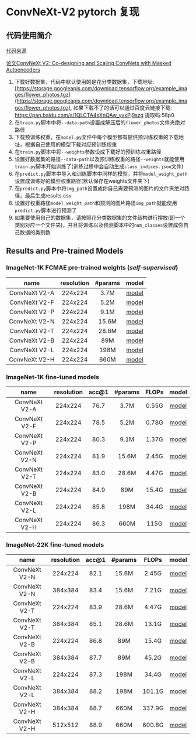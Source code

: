 # ConvNeXt-V2 pytorch 复现

## 代码使用简介
[代码来源](https://github.com/facebookresearch/ConvNeXt-V2)

[论文ConvNeXt V2: Co-designing and Scaling ConvNets with Masked Autoencoders](https://arxiv.org/abs/2301.00808)


1. 下载好数据集，代码中默认使用的是花分类数据集，下载地址: [https://storage.googleapis.com/download.tensorflow.org/example_images/flower_photos.tgz](https://storage.googleapis.com/download.tensorflow.org/example_images/flower_photos.tgz),
如果下载不了的话可以通过百度云链接下载: https://pan.baidu.com/s/1QLCTA4sXnQAw_yvxPj9szg 提取码:58p0
2. 在`train.py`脚本中将`--data-path`设置成解压后的`flower_photos`文件夹绝对路径
3. 下载预训练权重，在`model.py`文件中每个模型都有提供预训练权重的下载地址，根据自己使用的模型下载对应预训练权重
4. 在`train.py`脚本中将`--weights`参数设成下载好的预训练权重路径
5. 设置好数据集的路径`--data-path`以及预训练权重的路径`--weights`就能使用`train.py`脚本开始训练了(训练过程中会自动生成`class_indices.json`文件)
6. 在`predict.py`脚本中导入和训练脚本中同样的模型，并将`model_weight_path`设置成训练好的模型权重路径(默认保存在weights文件夹下)
7. 在`predict.py`脚本中将`img_path`设置成你自己需要预测的图片的文件夹绝对路径，最后生成results.csv
8. 设置好权重路径`model_weight_path`和预测的图片路径`img_path`就能使用`predict.py`脚本进行预测了
9. 如果要使用自己的数据集，请按照花分类数据集的文件结构进行摆放(即一个类别对应一个文件夹)，并且将训练以及预测脚本中的`num_classes`设置成你自己数据的类别数

## Results and Pre-trained Models
### ImageNet-1K FCMAE pre-trained weights (*self-supervised*)
| name | resolution | #params | model |
|:---:|:---:|:---:|:---:|
| ConvNeXt V2-A | 224x224 | 3.7M | [model](https://dl.fbaipublicfiles.com/convnext/convnextv2/pt_only/convnextv2_atto_1k_224_fcmae.pt) |
| ConvNeXt V2-F | 224x224 | 5.2M | [model](https://dl.fbaipublicfiles.com/convnext/convnextv2/pt_only/convnextv2_femto_1k_224_fcmae.pt) |
| ConvNeXt V2-P | 224x224 | 9.1M | [model](https://dl.fbaipublicfiles.com/convnext/convnextv2/pt_only/convnextv2_pico_1k_224_fcmae.pt) |
| ConvNeXt V2-N | 224x224 | 15.6M| [model](https://dl.fbaipublicfiles.com/convnext/convnextv2/pt_only/convnextv2_nano_1k_224_fcmae.pt) |
| ConvNeXt V2-T | 224x224 | 28.6M| [model](https://dl.fbaipublicfiles.com/convnext/convnextv2/pt_only/convnextv2_tiny_1k_224_fcmae.pt) |
| ConvNeXt V2-B | 224x224 | 89M  | [model](https://dl.fbaipublicfiles.com/convnext/convnextv2/pt_only/convnextv2_base_1k_224_fcmae.pt) |
| ConvNeXt V2-L | 224x224 | 198M | [model](https://dl.fbaipublicfiles.com/convnext/convnextv2/pt_only/convnextv2_large_1k_224_fcmae.pt) |
| ConvNeXt V2-H | 224x224 | 660M | [model](https://dl.fbaipublicfiles.com/convnext/convnextv2/pt_only/convnextv2_huge_1k_224_fcmae.pt) |

### ImageNet-1K fine-tuned models

| name | resolution |acc@1 | #params | FLOPs | model |
|:---:|:---:|:---:|:---:| :---:|:---:|
| ConvNeXt V2-A | 224x224 | 76.7 | 3.7M  | 0.55G | [model](https://dl.fbaipublicfiles.com/convnext/convnextv2/im1k/convnextv2_atto_1k_224_ema.pt) |
| ConvNeXt V2-F | 224x224 | 78.5 | 5.2M  | 0.78G | [model](https://dl.fbaipublicfiles.com/convnext/convnextv2/im1k/convnextv2_femto_1k_224_ema.pt) |
| ConvNeXt V2-P | 224x224 | 80.3 | 9.1M  | 1.37G | [model](https://dl.fbaipublicfiles.com/convnext/convnextv2/im1k/convnextv2_pico_1k_224_ema.pt) |
| ConvNeXt V2-N | 224x224 | 81.9 | 15.6M | 2.45G | [model](https://dl.fbaipublicfiles.com/convnext/convnextv2/im1k/convnextv2_nano_1k_224_ema.pt) |
| ConvNeXt V2-T | 224x224 | 83.0 | 28.6M | 4.47G | [model](https://dl.fbaipublicfiles.com/convnext/convnextv2/im1k/convnextv2_tiny_1k_224_ema.pt) |
| ConvNeXt V2-B | 224x224 | 84.9 | 89M   | 15.4G | [model](https://dl.fbaipublicfiles.com/convnext/convnextv2/im1k/convnextv2_base_1k_224_ema.pt) |
| ConvNeXt V2-L | 224x224 | 85.8 | 198M  | 34.4G | [model](https://dl.fbaipublicfiles.com/convnext/convnextv2/im1k/convnextv2_large_1k_224_ema.pt) |
| ConvNeXt V2-H | 224x224 | 86.3 | 660M  | 115G  | [model](https://dl.fbaipublicfiles.com/convnext/convnextv2/im1k/convnextv2_huge_1k_224_ema.pt) |

### ImageNet-22K fine-tuned models

| name | resolution |acc@1 | #params | FLOPs | model |
|:---:|:---:|:---:|:---:| :---:| :---:|
| ConvNeXt V2-N | 224x224 | 82.1 | 15.6M | 2.45G   | [model](https://dl.fbaipublicfiles.com/convnext/convnextv2/im22k/convnextv2_nano_22k_224_ema.pt)|
| ConvNeXt V2-N | 384x384 | 83.4 | 15.6M | 7.21G   | [model](https://dl.fbaipublicfiles.com/convnext/convnextv2/im22k/convnextv2_nano_22k_384_ema.pt)|
| ConvNeXt V2-T | 224x224 | 83.9 | 28.6M | 4.47G   | [model](https://dl.fbaipublicfiles.com/convnext/convnextv2/im22k/convnextv2_tiny_22k_224_ema.pt)|
| ConvNeXt V2-T | 384x384 | 85.1 | 28.6M | 13.1G  | [model](https://dl.fbaipublicfiles.com/convnext/convnextv2/im22k/convnextv2_tiny_22k_384_ema.pt)|
| ConvNeXt V2-B | 224x224 | 86.8 | 89M   | 15.4G   | [model](https://dl.fbaipublicfiles.com/convnext/convnextv2/im22k/convnextv2_base_22k_224_ema.pt)|
| ConvNeXt V2-B | 384x384 | 87.7 | 89M   | 45.2G  | [model](https://dl.fbaipublicfiles.com/convnext/convnextv2/im22k/convnextv2_base_22k_384_ema.pt)|
| ConvNeXt V2-L | 224x224 | 87.3 | 198M  | 34.4G   | [model](https://dl.fbaipublicfiles.com/convnext/convnextv2/im22k/convnextv2_large_22k_224_ema.pt)|
| ConvNeXt V2-L | 384x384 | 88.2 | 198M  | 101.1G  | [model](https://dl.fbaipublicfiles.com/convnext/convnextv2/im22k/convnextv2_large_22k_384_ema.pt)|
| ConvNeXt V2-H | 384x384 | 88.7 | 660M  | 337.9G  | [model](https://dl.fbaipublicfiles.com/convnext/convnextv2/im22k/convnextv2_huge_22k_384_ema.pt)|
| ConvNeXt V2-H | 512x512 | 88.9 | 660M  | 600.8G  | [model](https://dl.fbaipublicfiles.com/convnext/convnextv2/im22k/convnextv2_huge_22k_512_ema.pt)|

